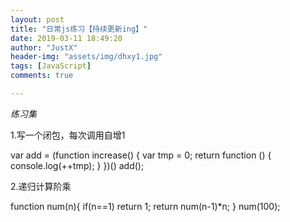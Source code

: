 ```yaml
---
layout: post
title: "日常js练习【持续更新ing】"
date: 2019-03-11 18:49:20
author: "JustX"
header-img: "assets/img/dhxy1.jpg"
tags: [JavaScript]
comments: true

---
```


<em>练习集</em>

1.写一个闭包，每次调用自增1



var add = (function increase() {
    var tmp = 0;
    return function () {
        console.log(++tmp);
    }
})()
add();

2.递归计算阶乘

function num(n){
    if(n==1) return 1;
    return num(n-1)*n;
}
num(100);